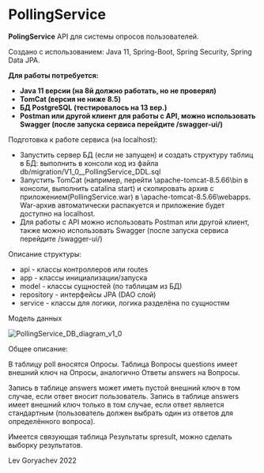 # PollingService
<p><b>PolingService</b> API для системы опросов пользователей.<p/>
<p>Создано с использованием: Java 11, Spring-Boot, Spring Security, Spring Data JPA.<p/>
<p><b>Для работы потребуется:</b></p>

<ul>
<li><b>Java 11 версии (на 8й должно работать, но не проверял)</b></li>
<li><b>TomCat (версия не ниже 8.5)</b></li>
<li><b>БД PostgreSQL (тестировалось на 13 вер.)</b></li>
<li><b>Postman или другой клиент для работы с API, можно использовать Swagger
 (после запуска сервиса перейдите /swagger-ui/)</b></li>
</ul>

<p>Подготовка к работе сервиса (на localhost):</p>
<ul>
<li>Запустить сервер БД (если не запущен) и создать структуру таблиц в БД:
 выполнить в консоли код из файла db/migration/V1_0__PollingService_DDL.sql</li>
<li>Запустить TomCat (например, перейти \apache-tomcat-8.5.66\bin в консоли, выполнить catalina start)
 и скопировать архив с приложением(PollingService.war) в \apache-tomcat-8.5.66\webapps. 
 War-архив автоматически распакуется и приложение будет доступно на localhost.</li>
<li>Для работы с API можно использовать Postman или другой клиент,
 также можно использовать Swagger (после запуска сервиса перейдите /swagger-ui/)</li>
</ul>

<p>Описание структуры:</p>
<ul>
<li>api - классы контроллеров или routes</li>
<li>app - классы инициализации/запуска</li>
<li>model - классы сущностей (по таблицам из БД)</li>
<li>repository - интерфейсы JPA (DAO слой)</li>
<li>service - классы для логики, логика разделёна по сущностям</li>
</ul>

<p>Модель данных</p>

![PollingService_DB_diagram_v1_0](https://user-images.githubusercontent.com/61917893/159596559-0a2987a4-ff10-4024-8543-611ca55aa86f.jpg)

<p>Общее описание:</p>
<p>В таблицу poll вносятся Опросы. Таблица Вопросы questions имеет внешний ключ на Опросы,
 аналогично Ответы answers на Вопросы.</p>
 <p>Запись в таблице answers может иметь пустой внешний ключ в том случае, если ответ вносит пользователь.
 Запись в таблице answers имеет внешний ключ только в том случае, если ответ является стандартным
 (пользователь должен выбрать один из ответов для определённого вопроса).</p>
 <p>Имеется связующая таблица Результаты spresult, можно сделать выборку результатов.</p>

<p>Lev Goryachev 2022</p>
